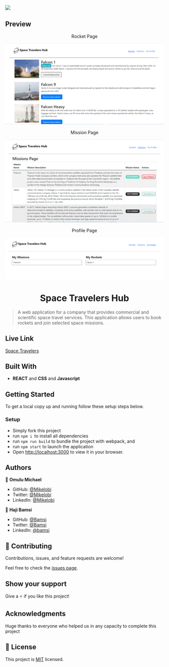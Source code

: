 ![](https://img.shields.io/badge/Microverse-blueviolet)

## Preview

<p align="center">Rocket Page</p>

<img src="./src/assets/Rocket.png">

<p align="center">Mission Page</p>

<img src="./src/assets/Mission.png">

<p align="center">Profile Page</p>

<img src="./src/assets/Profile.png">

<h1 align="center">Space Travelers Hub</h1>

> A web application for a company that provides commercial and scientific space travel services. This application allows users to book rockets and join selected space missions.

## Live Link 

[Space Travelers](https://spacex-travelers.netlify.app)

## Built With

- **REACT** and **CSS** and **Javascript**

## Getting Started

To get a local copy up and running follow these setup steps below.

### Setup

- Simply fork this project
- run `npm i `to install all dependencies
- run `npm run build` to bundle the project with webpack, and
- run `npm start` to launch the application
- Open [http://localhost:3000](http://localhost:3000) to view it in your browser.

## Authors

👤 **Omulu Michael**

- GitHub: [@Mikelobi](https://github.com/Mikelobi)
- Twitter: [@Mikelobi](https://twitter.com/@omulum)
- LinkedIn: [@Mikelobi](https://linkedin.com/in/omulu)

👤 **Haji Bamsi**
- GitHub: [@Bamsi](https://github.com/bamsi)
- Twitter: [@Bamsi](https://twitter.com/bamsi)
- LinkedIn: [@bamsi](https://linkedin.com/in/bamsi)

## 🤝 Contributing

Contributions, issues, and feature requests are welcome!

Feel free to check the [issues page](https://github.com/Mikelobi/space-travelers-hub/issues).

## Show your support

Give a ⭐️ if you like this project!

## Acknowledgments

Huge thanks to everyone who helped us in any capacity to complete this project

## 📝 License

This project is [MIT](https://opensource.org/licenses/MIT) licensed.

